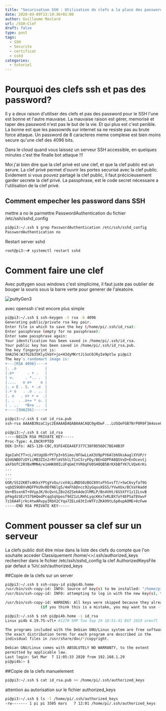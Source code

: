 ```yaml
---
title: "Securisation SSH : Utilisation de clefs a la place des password."
date: 2020-03-09T13:19:36+01:00
author: Guillaume Moulard
url: /SSH-Clef
draft: false
type: post
tags:
  - SSH
  - Securite
  - certificat
  - sshd
categories:
  - tutoriel
---
```


# Pourquoi des clefs ssh et pas des password?

Il y a deux raison d'utiliser des clefs et pas des password pour le SSH l'une est bonne et l'autre mauvaise.
La mauvaise raison est gérer, memorisé et taper des password n'est pas le but de la vie. Et qui plus est c'est penible. 
La bonne est que les passowrds sur internet sa ne resiste pas au brute force attaque. Un password de 8 caracteres meme complexe est bien moins secure qu'une clef des 4096 bits. 

Dans le cloud quand vous laissez un serveur SSH accessible, en quelques minutes c'est the finalle bot attaque !!!

Moi j'ai bien dire que la clef privé est une clef, et que la clef public est un serure. 
La clef privé permet d'ouvrir les portes securisé avec la clef public. Evidement si vous pouvez partagé la clef public, il faut précicieusement garder secrete la clef privé. 
La passphrase, est le code secret nécessaire a l'utilisation de la clef privé. 

## Comment empecher les password dans SSH 
mettre a no le parmettre PasswordAuthentication du fichier /etc/ssh/sshd_config
```bash
pi@pi3:~/.ssh $ grep PasswordAuthentication /etc/ssh/sshd_config
PasswordAuthentication no

```

Restart server sshd
```bash
root@pi3:~# systemctl restart sshd
```

# Comment faire une clef

Avec puttygen sous windows c'est simplicime, il faut juste pas oublier de bouger la souris sous la barre verte pour generer de l'aleatoire. 

![](/img/2020/puttyGen.png "puttyGen3")

avec openssh c'est encore plus simple 
```bash
pi@pi3:~/.ssh $ ssh-keygen -t rsa -b 4096
Generating public/private rsa key pair.
Enter file in which to save the key (/home/pi/.ssh/id_rsa):
Enter passphrase (empty for no passphrase):
Enter same passphrase again:
Your identification has been saved in /home/pi/.ssh/id_rsa.
Your public key has been saved in /home/pi/.ssh/id_rsa.pub.
The key fingerprint is:
SHA256:WJfG2b35KlyIkbY+jo+H3dyMKrtJiSoC0JRyIe9ptlw pi@pi3
The key's randomart image is:
+---[RSA 4096]----+
|. .o             |
|.o+      . + .   |
| =.     . *.. .  |
|....   o o+    o |
|. = E . S. + .o  |
|.+ o   . .o . .. |
|. o   . o+ + =  .|
|. .  . .o+= * o. |
| . ..   *B+o ..  |
+----[SHA256]-----+
```

```bash
pi@pi3:~/.ssh $ cat id_rsa.pub
ssh-rsa AAAAB3NzaC1yc2EAAAADAQABAAACAQC0g4DwF...LUSQeFGB7NrP0R9F3A4ose01JCX5kbXp91W6R7Q== pi@pi3

pi@pi3:~/.ssh $ cat id_rsa
-----BEGIN RSA PRIVATE KEY-----
Proc-Type: 4,ENCRYPTED
DEK-Info: AES-128-CBC,91FE4EEA4EF377C38F0D56DC7BE40B3F

XgeIahCfT+cL/4tUgUDrPY7p3+b5imo/0FGwLLmX3U9pPY6AlbhOksAaglXYUP/r
Q3dGNBO7zDYiiMB3ZIn2rRYlmVShlLT1xCSryFDy/BEnGDPFA8QSVxD+EnOcevtj
akFbUfC2RYBxMMN4/e1mHK00ILUFqGmCYVR0qFU0SH8QB5BrKXbBfYK7LVQxKrKs
...
...
...
GGR/SS22KBTs4KksYPtgYvOu/cxV4LLdNDS0zBGC89txFhSvsfT/+SwC6vyfaf9G
vqbQ59U8VvNQFPkU9v0DfN6lg5/4mFhbDncc92yGqouXEGS/YVwXUx/BCVaYAadd
Ue+B5sxn6T+0VypJK/0cQvnLZ8o2d2SekAde3lMRLP/Bn4VHt/6S5XfY1z1ILnvB
pFmgdzSEzY37bHQedPcqqSqVposf9dZ1zLRHhLyqcKKx7xRLBX7oY4EPSaT8VwvF
7z16A4Fjrkc4twARvpyIRbX2CYqa7ZELo83tIvWTFzZKA99tL6p0upAOME+0zFwm
-----END RSA PRIVATE KEY-----
```
# Comment pousser sa clef sur un serveur

La clefs public doit être mise dans la liste des clefs du compte que l'on souhaite acceder 
Classiquement /home/<<user>>/.ssh/authorized_keys
rechercher dans le fichier /etc/ssh/sshd_config  la clef AuthorizedKeysFile par defaut a  %h/.ssh/authorized_keys

##Copie de la clefs sur un server

```bash
pi@pi3:~/.ssh $ ssh-copy-id pi@pi4b.home
/usr/bin/ssh-copy-id: INFO: Source of key(s) to be installed: "/home/pi/.ssh/id_rsa.pub"
/usr/bin/ssh-copy-id: INFO: attempting to log in with the new key(s), to filter out any that are already installed

/usr/bin/ssh-copy-id: WARNING: All keys were skipped because they already exist on the remote system.
                (if you think this is a mistake, you may want to use -f option)

```

```bash
pi@pi3:~/.ssh $ ssh pi@pi4b.home -i id_rsa
Linux pi4b 4.19.75-v7l+ #1270 SMP Tue Sep 24 18:51:41 BST 2019 armv7l

The programs included with the Debian GNU/Linux system are free software;
the exact distribution terms for each program are described in the
individual files in /usr/share/doc/*/copyright.

Debian GNU/Linux comes with ABSOLUTELY NO WARRANTY, to the extent
permitted by applicable law.
Last login: Sat Mar  7 11:05:33 2020 from 192.168.1.29
pi@pi4b:~ $
```

##Copie de la clefs manuelement 
```bash
pi@pi3:~/.ssh $ cat id_rsa.pub >> /home/pi/.ssh/authorized_keys
```

attention au autorisation sur le fichier authorized_keys 
```bash
pi@pi3:~/.ssh $ ls -l /home/pi/.ssh/authorized_keys
-rw------- 1 pi pi 3505 mars   7 12:01 /home/pi/.ssh/authorized_keys
```